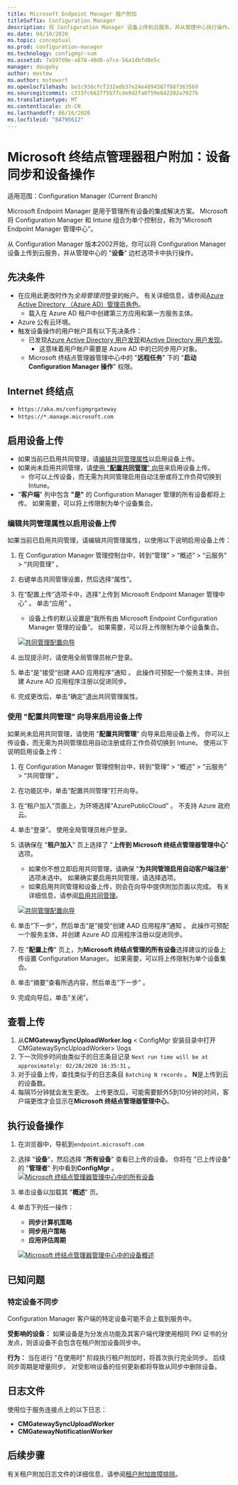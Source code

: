 ```yaml
---
title: Microsoft Endpoint Manager 租户附加
titleSuffix: Configuration Manager
description: 将 Configuration Manager 设备上传到云服务，并从管理中心执行操作。
ms.date: 04/10/2020
ms.topic: conceptual
ms.prod: configuration-manager
ms.technology: configmgr-sum
ms.assetid: 7a597d9e-a878-48d0-a7ce-56a1dbfd0e5c
manager: dougeby
author: mestew
ms.author: mstewart
ms.openlocfilehash: be1c938cfcf332edb37e24e4094567f88f363560
ms.sourcegitcommit: c333fc6627f5577cde9d2fa8f59e642202a7027b
ms.translationtype: MT
ms.contentlocale: zh-CN
ms.lasthandoff: 06/16/2020
ms.locfileid: "84795612"
---
```

# <a name="microsoft-endpoint-manager-tenant-attach-device-sync-and-device-actions"></a><a name="bkmk_attach"></a>Microsoft 终结点管理器租户附加：设备同步和设备操作
<!--3555758 live 3/4/2020-->
适用范围：Configuration Manager (Current Branch)

Microsoft Endpoint Manager 是用于管理所有设备的集成解决方案。 Microsoft 将 Configuration Manager 和 Intune 组合为单个控制台，称为“Microsoft Endpoint Manager 管理中心”。

从 Configuration Manager 版本2002开始，你可以将 Configuration Manager 设备上传到云服务，并从管理中心的 "**设备**" 边栏选项卡中执行操作。

## <a name="prerequisites"></a>先决条件

- 在应用此更改时作为*全局管理员*登录的帐户。 有关详细信息，请参阅[Azure Active Directory （Azure AD）管理员角色](https://docs.microsoft.com/azure/role-based-access-control/rbac-and-directory-admin-roles#azure-ad-administrator-roles)。
   - 载入在 Azure AD 租户中创建第三方应用和第一方服务主体。
- Azure 公有云环境。
- 触发设备操作的用户帐户具有以下先决条件：
   - 已发现[Azure Active Directory 用户发现](../core/servers/deploy/configure/about-discovery-methods.md#azureaddisc)和[Active Directory 用户发现](../core/servers/deploy/configure/about-discovery-methods.md#bkmk_aboutUser)。
      - 这意味着用户帐户需要是 Azure AD 中的已同步用户对象。
   - Microsoft 终结点管理器管理中心中的 "**远程任务**" 下的 "**启动 Configuration Manager 操作**" 权限。


## <a name="internet-endpoints"></a>Internet 终结点

- `https://aka.ms/configmgrgateway`
- `https://*.manage.microsoft.com` <!--7424742-->

## <a name="enable-device-upload"></a>启用设备上传

- 如果当前已启用共同管理，请[编辑共同管理属性](#bkmk_edit)以启用设备上传。
- 如果尚未启用共同管理，请[使用 "**配置共同管理**" 向导](#bkmk_config)来启用设备上传。
   - 你可以上传设备，而无需为共同管理启用自动注册或将工作负荷切换到 Intune。
- "**客户端**" 列中包含 **"是"** 的 Configuration Manager 管理的所有设备都将上传。 如果需要，可以将上传限制为单个设备集合。

### <a name="edit-co-management-properties-to-enable-device-upload"></a><a name="bkmk_edit"></a>编辑共同管理属性以启用设备上传

如果当前已启用共同管理，请编辑共同管理属性，以使用以下说明启用设备上传：

1. 在 Configuration Manager 管理控制台中，转到“管理” > “概述” > “云服务” > “共同管理”   。
1. 右键单击共同管理设置，然后选择“属性”。
1. 在“配置上传”选项卡中，选择“上传到 Microsoft Endpoint Manager 管理中心” 。 单击“应用” 。
   - 设备上传的默认设置是“我所有由 Microsoft Endpoint Configuration Manager 管理的设备”。 如果需要，可以将上传限制为单个设备集合。

   [![共同管理配置向导](./media/3555758-configure-upload.png)](./media/3555758-configure-upload.png#lightbox)
1. 出现提示时，请使用全局管理员帐户登录。
1. 单击“是”接受“创建 AAD 应用程序”通知 。 此操作可预配一个服务主体，并创建 Azure AD 应用程序注册以促进同步。
1. 完成更改后，单击“确定”退出共同管理属性。


### <a name="use-the-configure-co-management-wizard-to-enable-device-upload"></a><a name="bkmk_config"></a>使用 "配置共同管理" 向导来启用设备上传
如果尚未启用共同管理，请使用 "**配置共同管理**" 向导来启用设备上传。 你可以上传设备，而无需为共同管理启用自动注册或将工作负荷切换到 Intune。 使用以下说明启用设备上传：

1. 在 Configuration Manager 管理控制台中，转到“管理” > “概述” > “云服务” > “共同管理”   。
1. 在功能区中，单击“配置共同管理”打开向导。
1. 在“租户加入”页面上，为环境选择“AzurePublicCloud” 。 不支持 Azure 政府云。
1. 单击“登录”。 使用全局管理员帐户登录。
1. 请确保在 "**租户加入**" 页上选择了 "**上传到 Microsoft 终结点管理器管理中心**" 选项。
   - 如果你不想立即启用共同管理，请确保 "**为共同管理启用自动客户端注册**" 选项未选中。 如果确实要启用共同管理，请选择选项。
   - 如果启用共同管理和设备上传，则会在向导中提供附加页面以完成。 有关详细信息，请参阅[启用共同管理](../comanage/how-to-enable.md)。

   [![共同管理配置向导](./media/3555758-comanagement-wizard.png)](./media/3555758-comanagement-wizard.png#lightbox)
1. 单击“下一步”，然后单击“是”接受“创建 AAD 应用程序”通知  。 此操作可预配一个服务主体，并创建 Azure AD 应用程序注册以促进同步。
1. 在 "**配置上传**" 页上，为**Microsoft 终结点管理的所有设备**选择建议的设备上传设置 Configuration Manager。 如果需要，可以将上传限制为单个设备集合。
1. 单击“摘要”查看所选内容，然后单击“下一步” 。
1. 完成向导后，单击“关闭”。  


## <a name="review-your-upload"></a><a name="bkmk_review"></a>查看上传

1. 从**CMGatewaySyncUploadWorker.log** &lt; ConfigMgr 安装目录中打开 CMGatewaySyncUploadWorker> \logs
1. 下一次同步时间由类似于的日志条目记录 `Next run time will be at approximately: 02/28/2020 16:35:31` 。
1. 对于设备上传，查找类似于的日志条目 `Batching N records` 。 **N**是上传到云的设备数。 
1. 每隔15分钟就会发生更改。 上传更改后，可能需要额外5到10分钟的时间，客户端更改才会显示在**Microsoft 终结点管理器管理中心**。

## <a name="perform-device-actions"></a>执行设备操作

1. 在浏览器中，导航到`endpoint.microsoft.com`
1. 选择 "**设备**"，然后选择 "**所有设备**" 查看已上传的设备。 你将在 "已上传设备" 的 "**管理者**" 列中看到**ConfigMgr** 。
   [![Microsoft 终结点管理器管理中心中的所有设备](./media/3555758-all-devices.png)](./media/3555758-all-devices.png#lightbox)
1. 单击设备以加载其 "**概述**" 页。
1. 单击下列任一操作：
   - **同步计算机策略**
   - **同步用户策略**
   - **应用评估周期**

   [![Microsoft 终结点管理器管理中心中的设备概述](./media/3555758-device-overview-actions.png)](./media/3555758-device-overview-actions.png#lightbox)

## <a name="known-issues"></a>已知问题

### <a name="specific-devices-dont-synchronize"></a>特定设备不同步

<!--7099564-->
Configuration Manager 客户端的特定设备可能不会上载到服务中。

**受影响的设备：** 如果设备是为分发点功能及其客户端代理使用相同 PKI 证书的分发点，则该设备不会包含在租户附加设备同步中。

**行为：** 当在进行 "在使用时" 阶段执行租户附加时，将首次执行完全同步。 后续同步周期是增量同步。 对受影响设备的任何更新都将导致从同步中删除设备。

## <a name="log-files"></a>日志文件
使用位于服务连接点上的以下日志：

- **CMGatewaySyncUploadWorker**
- **CMGatewayNotificationWorker**

## <a name="next-steps"></a>后续步骤

有关租户附加日志文件的详细信息，请参阅[租户附加故障排除](technical-reference.md)。
